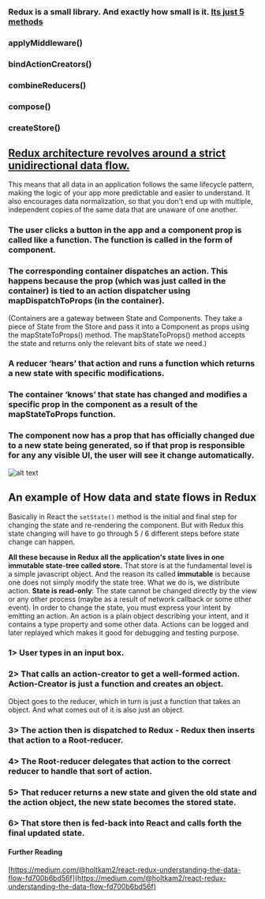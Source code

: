 ### Redux is a small library. And exactly how small is it. [Its just 5 methods](https://github.com/reduxjs/redux/tree/master/src)

### applyMiddleware()

### bindActionCreators()

### combineReducers()

### compose()

### createStore()

## [Redux architecture revolves around a strict unidirectional data flow.](https://redux.js.org/basics/data-flow)

This means that all data in an application follows the same lifecycle pattern, making the logic of your app more predictable and easier to understand. It also encourages data normalization, so that you don't end up with multiple, independent copies of the same data that are unaware of one another.

### The user clicks a button in the app and a component prop is called like a function. The function is called in the form of component.

### The corresponding container dispatches an action. This happens because the prop (which was just called in the container) is tied to an action dispatcher using mapDispatchToProps (in the container).

(Containers are a gateway between State and Components. They take a piece of State from the Store and pass it into a Component as props using the mapStateToProps() method. The mapStateToProps() method accepts the state and returns only the relevant bits of state we need.)

### A reducer ‘hears’ that action and runs a function which returns a new state with specific modifications.

### The container ‘knows’ that state has changed and modifies a specific prop in the component as a result of the mapStateToProps function.

### The component now has a prop that has officially changed due to a new state being generated, so if that prop is responsible for any any visible UI, the user will see it change automatically.

![alt text](https://camo.githubusercontent.com/9de527b9432cc9244dc600875b46b43311918b59/68747470733a2f2f73332e616d617a6f6e6177732e636f6d2f6d656469612d702e736c69642e65732f75706c6f6164732f3336343831322f696d616765732f323438343739302f415243482d5265647578322d657874656e6465642d7265616c2d6465636c657261746976652e676966)

## An example of How data and state flows in Redux

Basically in React the `setState()` method is the initial and final step for changing the state and re-rendering the component. But with Redux this state changing will have to go through 5 / 6 different steps before state change can happen.

**All these because in Redux all the application's state lives in one immutable state-tree called store.**
That store is at the fundamental level is a simple javascript object. And the reason its called **immutable** is because one does not simply modify the state tree. What we do is, we distribute action. **State is read-only**: The state cannot be changed directly by the view or any other process (maybe as a result of network callback or some other event). In order to change the state, you must express your intent by emitting an action. An action is a plain object describing your intent, and it contains a type property and some other data. Actions can be logged and later replayed which makes it good for debugging and testing purpose.

### 1> User types in an input box.

### 2> That calls an action-creator to get a well-formed action. Action-Creator is just a function and creates an object.

Object goes to the reducer, which in turn is just a function that takes an object. And what comes out of it is also just an object.

### 3> The action then is dispatched to Redux - Redux then inserts that action to a Root-reducer.

### 4> The Root-reducer delegates that action to the correct reducer to handle that sort of action.

### 5> That reducer returns a new state and given the old state and the action object, the new state becomes the stored state.

### 6> That store then is fed-back into React and calls forth the final updated state.

#### Further Reading

[https://medium.com/@holtkam2/react-redux-understanding-the-data-flow-fd700b6bd56f](https://medium.com/@holtkam2/react-redux-understanding-the-data-flow-fd700b6bd56f)
